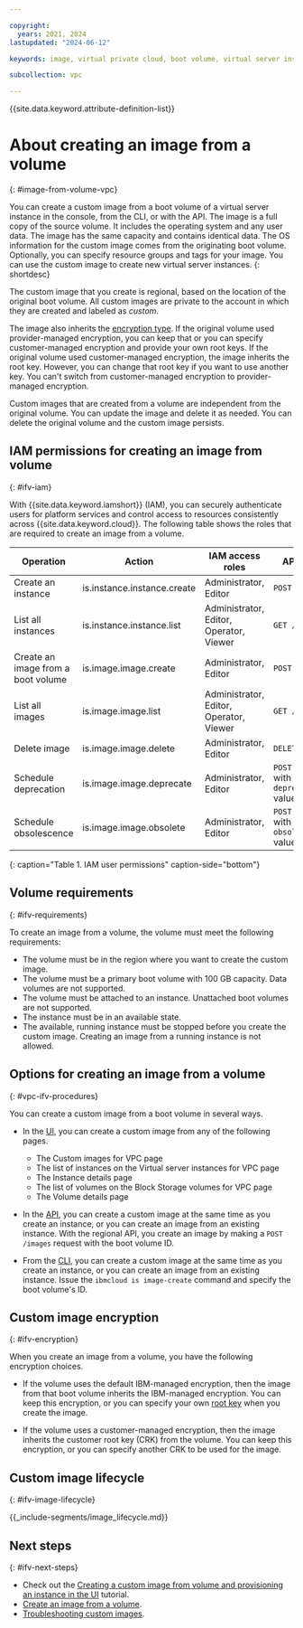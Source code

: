 ```yaml
---

copyright:
  years: 2021, 2024
lastupdated: "2024-06-12"

keywords: image, virtual private cloud, boot volume, virtual server instance, instance

subcollection: vpc

---
```


{{site.data.keyword.attribute-definition-list}}

# About creating an image from a volume
{: #image-from-volume-vpc}

You can create a custom image from a boot volume of a virtual server instance in the console, from the CLI, or with the API. The image is a full copy of the source volume. It includes the operating system and any user data. The image has the same capacity and contains identical data. The OS information for the custom image comes from the originating boot volume. Optionally, you can specify resource groups and tags for your image. You can use the custom image to create new virtual server instances.
{: shortdesc}

The custom image that you create is regional, based on the location of the original boot volume. All custom images are private to the account in which they are created and labeled as _custom_.

The image also inherits the [encryption type](#ifv-encryption). If the original volume used provider-managed encryption, you can keep that or you can specify customer-managed encryption and provide your own root keys. If the original volume used customer-managed encryption, the image inherits the root key. However, you can change that root key if you want to use another key. You can't switch from customer-managed encryption to provider-managed encryption.

Custom images that are created from a volume are independent from the original volume. You can update the image and delete it as needed. You can delete the original volume and the custom image persists.

## IAM permissions for creating an image from volume
{: #ifv-iam}

With {{site.data.keyword.iamshort}} (IAM), you can securely authenticate users for platform services and control access to resources consistently across {{site.data.keyword.cloud}}. The following table shows the roles that are required to create an image from a volume.

| Operation                          | Action                      |  IAM access roles     |   API method      |
|------------------------------------|-----------------------------|-----------------------|------------------|
| Create an instance                 | is.instance.instance.create | Administrator, Editor| `POST /instances` | 
| List all instances                 | is.instance.instance.list   | Administrator, Editor, Operator, Viewer |`GET /instances`|
| Create an image from a boot volume | is.image.image.create       | Administrator, Editor| `POST /images` | 
| List all images                    | is.image.image.list         | Administrator, Editor, Operator, Viewer | `GET /images` |
| Delete image                       | is.image.image.delete       | Administrator, Editor| `DELETE /images` |
| Schedule deprecation               | is.image.image.deprecate    | Administrator, Editor| `POST /images` with `deprecation_at` value specified| 
| Schedule obsolescence              | is.image.image.obsolete     | Administrator, Editor | `POST /images` with `obsolescence_at` value specified|
{: caption="Table 1. IAM user permissions" caption-side="bottom"}

## Volume requirements
{: #ifv-requirements}

To create an image from a volume, the volume must meet the following requirements:

* The volume must be in the region where you want to create the custom image.
* The volume must be a primary boot volume with 100 GB capacity. Data volumes are not supported.
* The volume must be attached to an instance. Unattached boot volumes are not supported.
* The instance must be in an available state.
* The available, running instance must be stopped before you create the custom image. Creating an image from a running instance is not allowed.

## Options for creating an image from a volume
{: #vpc-ifv-procedures}

You can create a custom image from a boot volume in several ways.

* In the [UI](/docs/vpc?topic=vpc-create-ifv#create-image-from-volume-vpc-ui), you can create a custom image from any of the following pages.
   - The Custom images for VPC page
   - The list of instances on the Virtual server instances for VPC page
   - The Instance details page
   - The list of volumes on the Block Storage volumes for VPC page
   - The Volume details page

* In the [API](/docs/vpc?topic=vpc-create-ifv#image-from-volume-vpc-api), you can create a custom image at the same time as you create an instance, or you can create an image from an existing instance. With the regional API, you create an image by making a `POST /images` request with the boot volume ID.
* From the [CLI](/docs/vpc?topic=vpc-create-ifv#image-from-volume-vpc-cli), you can create a custom image at the same time as you create an instance, or you can create an image from an existing instance. Issue the `ibmcloud is image-create` command and specify the boot volume's ID.

## Custom image encryption
{: #ifv-encryption}

When you create an image from a volume, you have the following encryption choices.

* If the volume uses the default IBM-managed encryption, then the image from that boot volume inherits the IBM-managed encryption. You can keep this encryption, or you can specify your own [root key](/docs/vpc?topic=vpc-vpc-encryption-about#vpc-customer-managed-encryption) when you create the image.

* If the volume uses a customer-managed encryption, then the image inherits the customer root key (CRK) from the volume. You can keep this encryption, or you can specify another CRK to be used for the image.

## Custom image lifecycle
{: #ifv-image-lifecycle}

<!-- Image life cycle content shared with custom images & image from volume -->
{{_include-segments/image_lifecycle.md}}

## Next steps
{: #ifv-next-steps}

* Check out the [Creating a custom image from volume and provisioning an instance in the UI](/docs/vpc?topic=vpc-creating-and-using-an-image-from-volume) tutorial.
* [Create an image from a volume](/docs/vpc?topic=vpc-create-ifv).
* [Troubleshooting custom images](/docs/vpc?topic=vpc-ifv-troubleshooting-custom-images).
